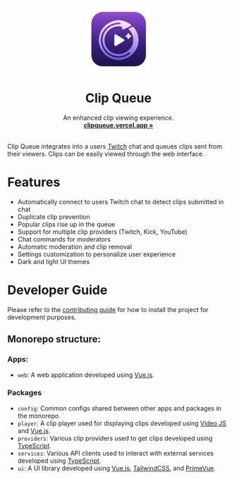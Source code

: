 <p align="center">
  <br />
  <img width="150" height="150" src="./apps/web/public/icon.png" alt="Logo">
  <h1 align="center"><b>Clip Queue</b></h1>
  <p align="center">
    An enhanced clip viewing experience.
    <br />
    <a href="https://clipqueue.vercel.app/"><strong>clipqueue.vercel.app »</strong></a>
    <br />
    <br />
  </p>
</p>

Clip Queue integrates into a users [Twitch](https://www.twitch.tv/) chat and queues clips sent from their viewers. Clips can be easily viewed through the web interface.

# Features

- Automatically connect to users Twitch chat to detect clips submitted in chat
- Duplicate clip prevention
- Popular clips rise up in the queue
- Support for multiple clip providers (Twitch, Kick, YouTube)
- Chat commands for moderators
- Automatic moderation and clip removal
- Settings customization to personalize user experience
- Dark and light UI themes

# Developer Guide

Please refer to the [contributing guide](CONTRIBUTING.md) for how to install the project for development purposes.

## Monorepo structure:

### Apps:

- `web`: A web application developed using [Vue.js](https://vuejs.org/).

### Packages

- `config`: Common configs shared between other apps and packages in the monorepo.
- `player`: A clip player used for displaying clips developed using [Video JS](https://videojs.com/) and [Vue.js](https://vuejs.org/).
- `providers`: Various clip providers used to get clips developed using [TypeScript](https://www.typescriptlang.org/).
- `services`: Various API clients used to interact with external services developed using [TypeScript](https://www.typescriptlang.org/).
- `ui`: A UI library developed using [Vue.js](https://vuejs.org/), [TailwindCSS](https://tailwindcss.com/), and [PrimeVue](https://primevue.org/).
